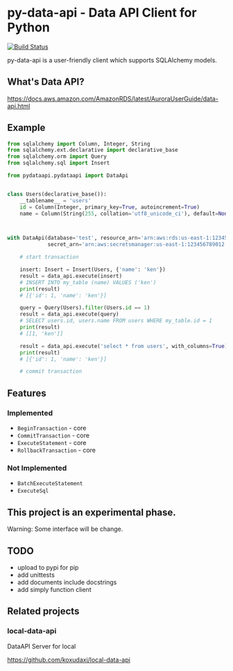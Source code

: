 # py-data-api - Data API Client for Python

[![Build Status](https://travis-ci.org/koxudaxi/py-data-api.svg?branch=master)](https://travis-ci.org/koxudaxi/py-data-api)

py-data-api is a user-friendly client which supports SQLAlchemy models.


## What's Data API?
https://docs.aws.amazon.com/AmazonRDS/latest/AuroraUserGuide/data-api.html


## Example

```python
from sqlalchemy import Column, Integer, String
from sqlalchemy.ext.declarative import declarative_base
from sqlalchemy.orm import Query
from sqlalchemy.sql import Insert

from pydataapi.pydataapi import DataApi


class Users(declarative_base()):
    __tablename__ = 'users'
    id = Column(Integer, primary_key=True, autoincrement=True)
    name = Column(String(255, collation='utf8_unicode_ci'), default=None)



with DataApi(database='test', resource_arn='arn:aws:rds:us-east-1:123456789012:cluster:serverless-test-1',
             secret_arn='arn:aws:secretsmanager:us-east-1:123456789012:secret:serverless-test1') as data_api:

    # start transaction

    insert: Insert = Insert(Users, {'name': 'ken'})
    result = data_api.execute(insert)
    # INSERT INTO my_table (name) VALUES ('ken')
    print(result)
    # [{'id': 1, 'name': 'ken'}]

    query = Query(Users).filter(Users.id == 1)
    result = data_api.execute(query)
    # SELECT users.id, users.name FROM users WHERE my_table.id = 1
    print(result)
    # [[1, 'ken']]

    result = data_api.execute('select * from users', with_columns=True)
    print(result)
    # [{'id': 1, 'name': 'ken'}]

    # commit transaction

```

## Features
### Implemented
- `BeginTransaction`  - core  
- `CommitTransaction` - core 
- `ExecuteStatement` - core 
- `RollbackTransaction` - core


### Not Implemented
- `BatchExecuteStatement`
- `ExecuteSql`


## This project is an experimental phase.
Warning: Some interface will be change.

## TODO
- upload to pypi for pip
- add unittests
- add documents include docstrings
- add simply function client

## Related projects
### local-data-api

DataAPI Server for local 

https://github.com/koxudaxi/local-data-api
